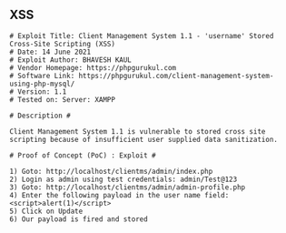 XSS
---

    # Exploit Title: Client Management System 1.1 - 'username' Stored Cross-Site Scripting (XSS)
    # Date: 14 June 2021
    # Exploit Author: BHAVESH KAUL
    # Vendor Homepage: https://phpgurukul.com
    # Software Link: https://phpgurukul.com/client-management-system-using-php-mysql/
    # Version: 1.1
    # Tested on: Server: XAMPP

    # Description #

    Client Management System 1.1 is vulnerable to stored cross site scripting because of insufficient user supplied data sanitization.

    # Proof of Concept (PoC) : Exploit #

    1) Goto: http://localhost/clientms/admin/index.php
    2) Login as admin using test credentials: admin/Test@123
    3) Goto: http://localhost/clientms/admin/admin-profile.php
    4) Enter the following payload in the user name field: <script>alert(1)</script>
    5) Click on Update
    6) Our payload is fired and stored